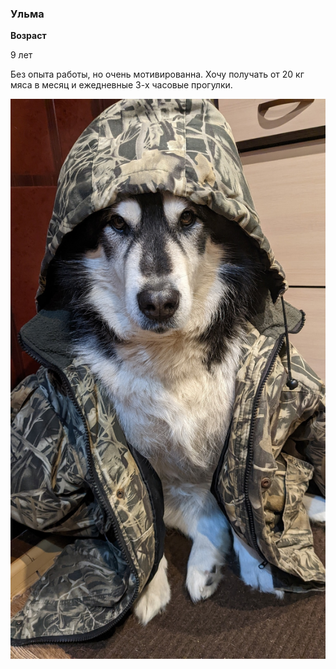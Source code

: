 ### Ульма 

**Возраст**

9 лет

Без опыта работы, но очень мотивированна.
Хочу получать от 20 кг мяса в месяц и ежедневные 3-х часовые прогулки.

![Alt text](bHvSMI07UYI.jpg)


